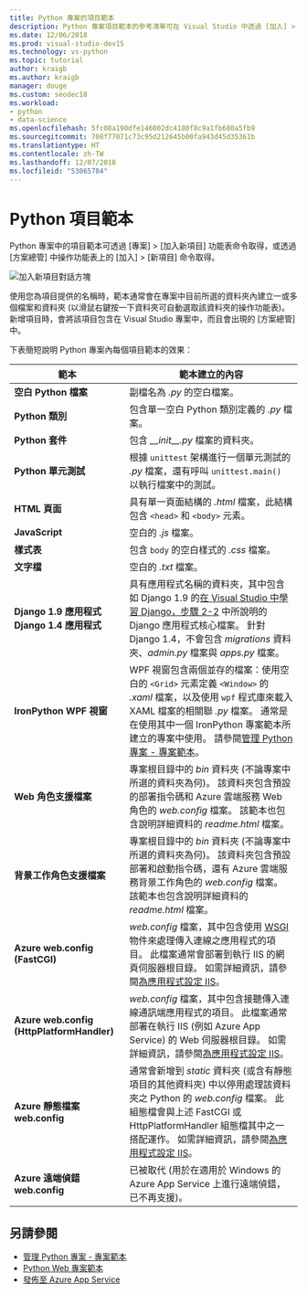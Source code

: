 ```yaml
---
title: Python 專案的項目範本
description: Python 專案項目範本的參考清單可在 Visual Studio 中透過 [加入] > [新項目] 對話方塊取得。
ms.date: 12/06/2018
ms.prod: visual-studio-dev15
ms.technology: vs-python
ms.topic: tutorial
author: kraigb
ms.author: kraigb
manager: douge
ms.custom: seodec18
ms.workload:
- python
- data-science
ms.openlocfilehash: 5fc08a190dfe146002dc4180f8c9a1fb680a5fb9
ms.sourcegitcommit: 708f77071c73c95d212645b00fa943d45d35361b
ms.translationtype: HT
ms.contentlocale: zh-TW
ms.lasthandoff: 12/07/2018
ms.locfileid: "53065784"
---
```

# <a name="python-item-templates"></a>Python 項目範本

Python 專案中的項目範本可透過 [專案] > [加入新項目] 功能表命令取得，或透過 [方案總管] 中操作功能表上的 [加入] > [新項目] 命令取得。

![加入新項目對話方塊](media/project-item-templates.png)

使用您為項目提供的名稱時，範本通常會在專案中目前所選的資料夾內建立一或多個檔案和資料夾 (以滑鼠右鍵按一下資料夾可自動選取該資料夾的操作功能表)。 新增項目時，會將該項目包含在 Visual Studio 專案中，而且會出現的 [方案總管] 中。

下表簡短說明 Python 專案內每個項目範本的效果：

| 範本 | 範本建立的內容 |
| --- | --- |
| **空白 Python 檔案** | 副檔名為 *.py* 的空白檔案。 |
| **Python 類別** | 包含單一空白 Python 類別定義的 *.py* 檔案。 |
| **Python 套件** | 包含 *\_\_init\_\_.py* 檔案的資料夾。 |
| **Python 單元測試** | 根據 `unittest` 架構進行一個單元測試的 *.py* 檔案，還有呼叫 `unittest.main()` 以執行檔案中的測試。 |
| **HTML 頁面** | 具有單一頁面結構的 *.html* 檔案，此結構包含 `<head>` 和 `<body>` 元素。 |
| **JavaScript** | 空白的 *.js* 檔案。 |
| **樣式表** | 包含 `body` 的空白樣式的 *.css* 檔案。 |
| **文字檔** | 空白的 *.txt* 檔案。 |
| **Django 1.9 應用程式**<br/>**Django 1.4 應用程式** | 具有應用程式名稱的資料夾，其中包含如 Django 1.9 的[在 Visual Studio 中學習 Django，步驟 2-2](learn-django-in-visual-studio-step-02-create-an-app.md#step-2-1-create-an-app-with-a-default-structure) 中所說明的 Django 應用程式核心檔案。 針對 Django 1.4，不會包含 *migrations* 資料夾、*admin.py* 檔案與 *apps.py* 檔案。 |
| **IronPython WPF 視窗** | WPF 視窗包含兩個並存的檔案：使用空白的 `<Grid>` 元素定義 `<Window>` 的 *.xaml* 檔案，以及使用 `wpf` 程式庫來載入 XAML 檔案的相關聯 *.py* 檔案。 通常是在使用其中一個 IronPython 專案範本所建立的專案中使用。 請參閱[管理 Python 專案 - 專案範本](managing-python-projects-in-visual-studio.md#project-templates)。 |
| **Web 角色支援檔案** | 專案根目錄中的 *bin* 資料夾 (不論專案中所選的資料夾為何)。 該資料夾包含預設的部署指令碼和 Azure 雲端服務 Web 角色的 *web.config* 檔案。 該範本也包含說明詳細資料的 *readme.html* 檔案。 |
| **背景工作角色支援檔案** | 專案根目錄中的 *bin* 資料夾 (不論專案中所選的資料夾為何)。 該資料夾包含預設部署和啟動指令碼，還有 Azure 雲端服務背景工作角色的 *web.config* 檔案。 該範本也包含說明詳細資料的 *readme.html* 檔案。 |
| **Azure web.config (FastCGI)** | *web.config* 檔案，其中包含使用 [WSGI](https://wsgi.readthedocs.io/en/latest/) 物件來處理傳入連線之應用程式的項目。 此檔案通常會部署到執行 IIS 的網頁伺服器根目錄。 如需詳細資訊，請參閱[為應用程式設定 IIS](configure-web-apps-for-iis-windows.md)。 |
| **Azure web.config (HttpPlatformHandler)** | *web.config* 檔案，其中包含接聽傳入連線通訊端應用程式的項目。 此檔案通常部署在執行 IIS (例如 Azure App Service) 的 Web 伺服器根目錄。 如需詳細資訊，請參閱[為應用程式設定 IIS](configure-web-apps-for-iis-windows.md)。 |
| **Azure 靜態檔案 web.config** | 通常會新增到 *static* 資料夾 (或含有靜態項目的其他資料夾) 中以停用處理該資料夾之 Python 的 *web.config* 檔案。 此組態檔會與上述 FastCGI 或 HttpPlatformHandler 組態檔其中之一搭配運作。 如需詳細資訊，請參閱[為應用程式設定 IIS](configure-web-apps-for-iis-windows.md)。 |
| **Azure 遠端偵錯 web.config** | 已被取代 (用於在適用於 Windows 的 Azure App Service 上進行遠端偵錯，已不再支援)。 |

## <a name="see-also"></a>另請參閱

- [管理 Python 專案 - 專案範本](managing-python-projects-in-visual-studio.md#project-templates)
- [Python Web 專案範本](python-web-application-project-templates.md)
- [發佈至 Azure App Service](publishing-python-web-applications-to-azure-from-visual-studio.md)
